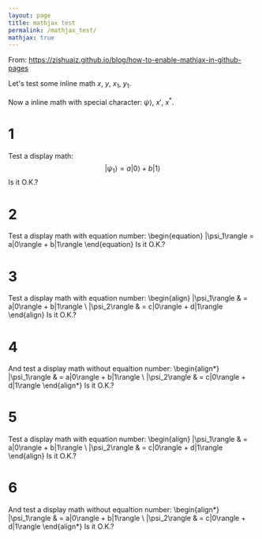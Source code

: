 ```yaml
---
layout: page
title: mathjax test
permalink: /mathjax_test/
mathjax: true
---
```


From: https://zishuaiz.github.io/blog/how-to-enable-mathjax-in-github-pages

Let's test some inline math $x$, $y$, $x_1$, $y_1$.

Now a inline math with special character: $\psi\rangle$, $x'$, $x^*$.

# 1
Test a display math:
$$
   |\psi_1\rangle = a|0\rangle + b|1\rangle
$$
Is it O.K.?

# 2
Test a display math with equation number:
\begin{equation}
   |\psi_1\rangle = a|0\rangle + b|1\rangle
\end{equation}
Is it O.K.?

# 3
Test a display math with equation number:
\begin{align}
    |\psi_1\rangle & = a|0\rangle + b|1\rangle \\
    |\psi_2\rangle & = c|0\rangle + d|1\rangle
\end{align}
Is it O.K.?

# 4
And test a display math without equaltion number:
\begin{align*}
    |\psi_1\rangle & = a|0\rangle + b|1\rangle \\
    |\psi_2\rangle & = c|0\rangle + d|1\rangle
\end{align*}
Is it O.K.?

# 5
Test a display math with equation number:
\begin{align}
    |\psi_1\rangle & = a|0\rangle + b|1\rangle \\
    |\psi_2\rangle & = c|0\rangle + d|1\rangle
\end{align}
Is it O.K.?

# 6
And test a display math without equaltion number:
\begin{align*}
    |\psi_1\rangle & = a|0\rangle + b|1\rangle \\
    |\psi_2\rangle & = c|0\rangle + d|1\rangle
\end{align*}
Is it O.K.?
